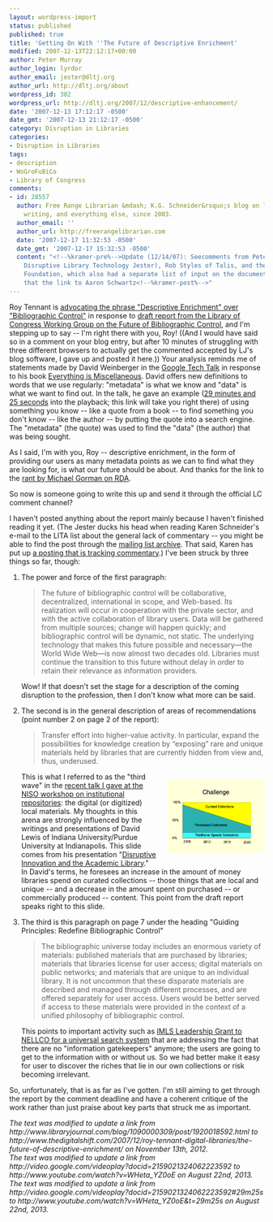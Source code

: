```yaml
---
layout: wordpress-import
status: published
published: true
title: 'Getting On With ''The Future of Descriptive Enrichment'
modified: 2007-12-13T22:12:17+00:00
author: Peter Murray
author_login: lyrdor
author_email: jester@dltj.org
author_url: http://dltj.org/about
wordpress_id: 302
wordpress_url: http://dltj.org/2007/12/descriptive-enhancement/
date: '2007-12-13 17:12:17 -0500'
date_gmt: '2007-12-13 21:12:17 -0500'
category: Disruption in Libraries
categories:
- Disruption in Libraries
tags:
- description
- WoGroFuBiCo
- Library of Congress
comments:
- id: 28557
  author: Free Range Librarian &mdash; K.G. Schneider&rsquo;s blog on librarianship,
    writing, and everything else, since 2003.
  author_email: ''
  author_url: http://freerangelibrarian.com
  date: '2007-12-17 11:32:53 -0500'
  date_gmt: '2007-12-17 15:32:53 -0500'
  content: "<!--%kramer-pre%-->Update (12/14/07): Seecomments from Peter Murray(aka
    Disruptive Library Technology Jester), Rob Styles of Talis, and the Open Knowledge
    Foundation, which also had a separate list of input on the document.  Note also
    that the link to Aaron Schwartz<!--%kramer-post%-->"
---
```

<p>Roy Tennant is <a href="http://www.thedigitalshift.com/2007/12/roy-tennant-digital-libraries/the-future-of-descriptive-enrichment/" title="Roy Tennant on &#039;The Future of Descriptive Enrichment&#039;">advocating the phrase "Descriptive Enrichment" over "Bibliographic Control"</a> in response to <a href="http://www.loc.gov/bibliographic-future/news/draft-report.html" title="Draft Report of the Working Group on the Future of Bibliographic Control (Library of Congress)">draft report from the Library of Congress Working Group on the Future of Bibliographic Control</a>, and I'm stepping up to say -- I'm right there with you, Roy! ((And I would have said so in a comment on your blog entry, but after 10 minutes of struggling with three different browsers to actually get the commented accepted by LJ's blog software, I gave up and posted it here.)) Your analysis reminds me of statements made by David Weinberger in the <a href="http://www.youtube.com/watch?v=WHeta_YZ0oE" title="Everything is Miscellaneous Google Tech Talk">Google Tech Talk</a> in response to his book <a href="http://worldcat.org/oclc/122291427" title="Everything is miscellaneous : the power of the new digital disorder [WorldCat.org]">Everything is Miscellaneous</a>.  David offers new definitions to words that we use regularly:  "metadata" is what we know and "data" is what we want to find out.  In the talk, he gave an example (<a href="http://www.youtube.com/watch?v=WHeta_YZ0oE&amp;t=29m25s" title="Everything is Miscellaneous">29 minutes and 25 seconds</a> into the playback; this link will take you right there) of using something you know -- like a quote from a book -- to find something you don't know -- like the author -- by putting the quote into a search engine.  The "metadata" (the quote) was used to find the "data" (the author) that was being sought.</p>
<p>As I said, I'm with you, Roy -- descriptive enrichment, in the form of providing our users as many metadata points as we can to find what they are looking for, is what our future should be about.  And thanks for the link to the <a href="http://www.slc.bc.ca/rda1107.pdf" title="&#039;RDA: The Coming Cataloging Debacle&#039; by Michael Gorman">rant by Michael Gorman on RDA</a>.</p>
<p>So now is someone going to write this up and send it through the official LC comment channel?</p>
<p>I haven't posted anything about the report mainly because I haven't finished reading it yet.  (The Jester ducks his head when reading Karen Schneider's e-mail to the LITA list about the general lack of commentary -- you might be able to find the post through the <a href="http://lists.ala.org/wws/arc/lita-l/2007-12/mail1.html" title="LITA-L Mailing List Archives">mailing list archive</a>.  That said, Karen has put up <a href="http://freerangelibrarian.com/2007/12/12/the-future-of-bibliographic-what/" title="&#039;The future of bibliographic what?&#039; in Free Range Librarian">a posting that is tracking commentary</a>.)  I've been struck by three things so far, though:</p>
<ol>
<li>The power and force of the first paragraph:<br />
<blockquote>The future of bibliographic control will be collaborative, decentralized, international in scope, and Web-based. Its realization will occur in cooperation with the private sector, and with the active collaboration of library users. Data will be gathered from multiple sources; change will happen quickly; and bibliographic control will be dynamic, not static.  The underlying technology that makes this future possible and necessary&mdash;the World Wide Web&mdash;is now almost two decades old. Libraries must continue the transition to this future without delay in order to retain their relevance as information providers.</p></blockquote>
<p>Wow!  If that doesn't set the stage for a description of the coming disruption to the profession, then I don't know what more can be said.</li>
<li>The second is in the general description of areas of recommendations (point number 2 on page 2 of the report):<br />
<blockquote>Transfer effort into higher-value activity. In particular, expand the possibilities for knowledge creation by &ldquo;exposing&rdquo; rare and unique materials held by libraries that are currently hidden from view and, thus, underused.</p></blockquote>
<p>  <img src="/assets/images/2007/12/dlewis-slide70.png" style="float: right; width: 40%; padding: 1em 0 1em 1.5em;" alt="Presentation slide showing an increase in spending on curated collections and a decrease in spending on purchased collections" />This is what I referred to as the "third wave" in the <a href="/article/niso-ir-workshop/">recent talk I gave at the NISO workshop on institutional repositories</a>:  the digital (or digitized) local materials.  My thoughts in this arena are strongly influenced by the writings and presentations of David Lewis of Indiana University/Purdue University at Indianapolis.  This slide comes from his presentation "<a href="http://hdl.handle.net/1805/557" title="David Lewis&#039; Presentation">Disruptive Innovation and the Academic Library</a>." In David's terms, he foresees an increase in the amount of money libraries spend on curated collections -- those things that are local and unique -- and a decrease in the amount spent on purchased -- or commercially produced -- content.  This point from the draft report speaks right to this slide.</li>
<li>The third is this paragraph on page 7 under the heading "Guiding Principles: Redefine Bibliographic Control"<br />
<blockquote>The bibliographic universe today includes an enormous variety of materials: published materials that are purchased by libraries; materials that libraries license for user access; digital materials on public networks; and materials that are unique to an individual library. It is not uncommon that these disparate materials are described and managed through different processes, and are offered separately for user access. Users would be better served if access to these materials were provided in the context of a unified philosophy of bibliographic control.</p></blockquote>
<p>This points to important activity such as <a href="/article/nellco-uss/">IMLS Leadership Grant to NELLCO for a universal search system</a> that are addressing the fact that there are no "information gatekeepers" anymore; the users are going to get to the information with or without us.  So we had better make it easy for user to discover the riches that lie in our own collections or risk becoming irrelevant.</li>
</ol>
<p>So, unfortunately, that is as far as I've gotten.  I'm still aiming to get through the report by the comment deadline and have a coherent critique of the work rather than just praise about key parts that struck me as important.
<p style="padding:0;margin:0;font-style:italic;">The text was modified to update a link from http://www.libraryjournal.com/blog/1090000309/post/1920018592.html to http://www.thedigitalshift.com/2007/12/roy-tennant-digital-libraries/the-future-of-descriptive-enrichment/ on November 13th, 2012.</p>
<p style="padding:0;margin:0;font-style:italic;">The text was modified to update a link from http://video.google.com/videoplay?docid=2159021324062223592 to http://www.youtube.com/watch?v=WHeta_YZ0oE on August 22nd, 2013.</p>
<p style="padding:0;margin:0;font-style:italic;">The text was modified to update a link from http://video.google.com/videoplay?docid=2159021324062223592#29m25s to http://www.youtube.com/watch?v=WHeta_YZ0oE&t=29m25s on August 22nd, 2013.</p>
